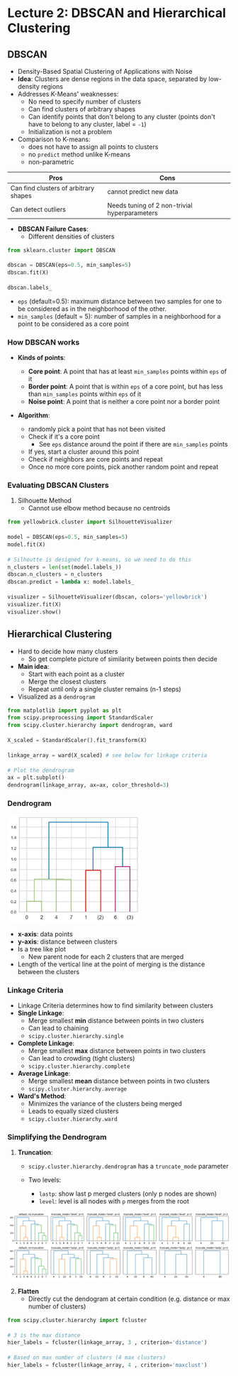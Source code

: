 # Lecture 2: DBSCAN and Hierarchical Clustering

## DBSCAN

- Density-Based Spatial Clustering of Applications with Noise
- **Idea**: Clusters are dense regions in the data space, separated by low-density regions
- Addresses K-Means' weaknesses:
  - No need to specify number of clusters
  - Can find clusters of arbitrary shapes
  - Can identify points that don't belong to any cluster (points don't have to belong to any cluster, label = `-1`)
  - Initialization is not a problem
- Comparison to K-means:
  - does not have to assign all points to clusters
  - no `predict` method unlike K-means
  - non-parametric

| Pros                                  | Cons                                          |
| ------------------------------------- | --------------------------------------------- |
| Can find clusters of arbitrary shapes | cannot predict new data                       |
| Can detect outliers                   | Needs tuning of 2 non-trivial hyperparameters |

- **DBSCAN Failure Cases**:
  - Different densities of clusters

```python
from sklearn.cluster import DBSCAN

dbscan = DBSCAN(eps=0.5, min_samples=5)
dbscan.fit(X)

dbscan.labels_
```

- `eps` (default=0.5): maximum distance between two samples for one to be considered as in the neighborhood of the other.
- `min_samples` (default = 5): number of samples in a neighborhood for a point to be considered as a core point

### How DBSCAN works

- **Kinds of points**:

  - **Core point**: A point that has at least `min_samples` points within `eps` of it
  - **Border point**: A point that is within `eps` of a core point, but has less than `min_samples` points within `eps` of it
  - **Noise point**: A point that is neither a core point nor a border point

- **Algorithm**:
  - randomly pick a point that has not been visited
  - Check if it's a core point
    - See `eps` distance around the point if there are `min_samples` points
  - If yes, start a cluster around this point
  - Check if neighbors are core points and repeat
  - Once no more core points, pick another random point and repeat

### Evaluating DBSCAN Clusters

1. Silhouette Method
   - Cannot use elbow method because no centroids

```python
from yellowbrick.cluster import SilhouetteVisualizer

model = DBSCAN(eps=0.5, min_samples=5)
model.fit(X)

# Silhoutte is designed for k-means, so we need to do this
n_clusters = len(set(model.labels_))
dbscan.n_clusters = n_clusters
dbscan.predict = lambda x: model.labels_

visualizer = SilhouetteVisualizer(dbscan, colors='yellowbrick')
visualizer.fit(X)
visualizer.show()
```

## Hierarchical Clustering

- Hard to decide how many clusters
  - So get complete picture of similarity between points then decide
- **Main idea**:
  - Start with each point as a cluster
  - Merge the closest clusters
  - Repeat until only a single cluster remains (n-1 steps)
- Visualized as a `dendrogram`

```python
from matplotlib import pyplot as plt
from scipy.preprocessing import StandardScaler
from scipy.cluster.hierarchy import dendrogram, ward

X_scaled = StandardScaler().fit_transform(X)

linkage_array = ward(X_scaled) # see below for linkage criteria

# Plot the dendrogram
ax = plt.subplot()
dendrogram(linkage_array, ax=ax, color_threshold=3)
```

### Dendrogram

<img src="images/2_dendogram.png" width="300">

- **x-axis**: data points
- **y-axis**: distance between clusters
- Is a tree like plot
  - New parent node for each 2 clusters that are merged
- Length of the vertical line at the point of merging is the distance between the clusters

### Linkage Criteria

- Linkage Criteria determines how to find similarity between clusters
- **Single Linkage**:
  - Merge smallest **min** distance between points in two clusters
  - Can lead to chaining
  - `scipy.cluster.hierarchy.single`
- **Complete Linkage**:
  - Merge smallest **max** distance between points in two clusters
  - Can lead to crowding (tight clusters)
  - `scipy.cluster.hierarchy.complete`
- **Average Linkage**:
  - Merge smallest **mean** distance between points in two clusters
  - `scipy.cluster.hierarchy.average`
- **Ward's Method**:
  - Minimizes the variance of the clusters being merged
  - Leads to equally sized clusters
  - `scipy.cluster.hierarchy.ward`

### Simplifying the Dendrogram

1. **Truncation**:

   - `scipy.cluster.hierarchy.dendrogram` has a `truncate_mode` parameter
   - Two levels:

     - `lastp`: show last p merged clusters (only p nodes are shown)
     - `level`: level is all nodes with `p` merges from the root

<img src="images/2_truncation.png" width="600">

2. **Flatten**
   - Directly cut the dendogram at certain condition (e.g. distance or max number of clusters)

```python
from scipy.cluster.hierarchy import fcluster

# 3 is the max distance
hier_labels = fcluster(linkage_array, 3 , criterion='distance')

# Based on max number of clusters (4 max clusters)
hier_labels = fcluster(linkage_array, 4 , criterion='maxclust')
```
